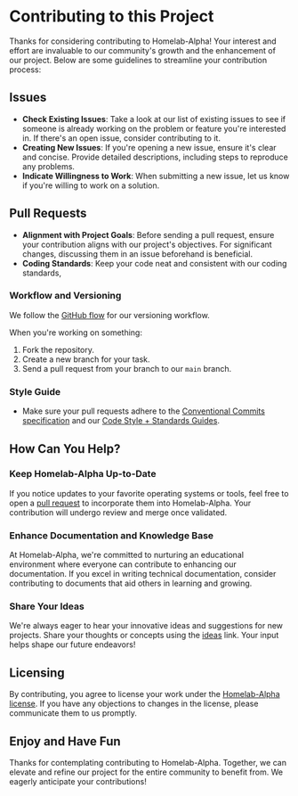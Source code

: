 # Contributing to this Project

Thanks for considering contributing to Homelab-Alpha! Your interest and effort
are invaluable to our community's growth and the enhancement of our project.
Below are some guidelines to streamline your contribution process:

## Issues

- **Check Existing Issues**: Take a look at our list of existing issues to see
  if someone is already working on the problem or feature you're interested in.
  If there's an open issue, consider contributing to it.
- **Creating New Issues**: If you're opening a new issue, ensure it's clear and
  concise. Provide detailed descriptions, including steps to reproduce any
  problems.
- **Indicate Willingness to Work**: When submitting a new issue, let us know if
  you're willing to work on a solution.

## Pull Requests

- **Alignment with Project Goals**: Before sending a pull request, ensure your
  contribution aligns with our project's objectives. For significant changes,
  discussing them in an issue beforehand is beneficial.
- **Coding Standards**: Keep your code neat and consistent with our coding
  standards,

### Workflow and Versioning

We follow the [GitHub flow] for our versioning workflow.

When you're working on something:

1. Fork the repository.
2. Create a new branch for your task.
3. Send a pull request from your branch to our `main` branch.

### Style Guide

- Make sure your pull requests adhere to the [Conventional Commits
  specification] and our [Code Style + Standards Guides].

## How Can You Help?

### Keep Homelab-Alpha Up-to-Date

If you notice updates to your favorite operating systems or tools, feel free to
open a [pull request] to incorporate them into Homelab-Alpha. Your contribution
will undergo review and merge once validated.

### Enhance Documentation and Knowledge Base

At Homelab-Alpha, we're committed to nurturing an educational environment where
everyone can contribute to enhancing our documentation. If you excel in writing
technical documentation, consider contributing to documents that aid others in
learning and growing.

### Share Your Ideas

We're always eager to hear your innovative ideas and suggestions for new
projects. Share your thoughts or concepts using the [ideas] link. Your input
helps shape our future endeavors!

## Licensing

By contributing, you agree to license your work under the [Homelab-Alpha
license]. If you have any objections to changes in the license, please
communicate them to us promptly.

## Enjoy and Have Fun

Thanks for contemplating contributing to Homelab-Alpha. Together, we can elevate
and refine our project for the entire community to benefit from. We eagerly
anticipate your contributions!

[GitHub flow]: https://guides.github.com/introduction/flow
[Conventional Commits specification]: https://conventionalcommits.org/
[Code Style + Standards Guides]: CODE_STYLE_AND_STANDARDS_GUIDES.md
[pull request]: https://github.com/homelab-alpha/shell-script/pulls
[ideas]: https://github.com/homelab-alpha/shell-script/discussions/categories/ideas
[Homelab-Alpha license]: LICENSE.md
